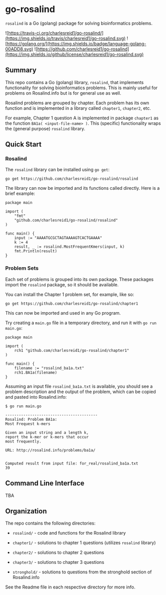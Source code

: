 # go-rosalind

`rosalind` is a Go (golang) package for solving bioinformatics problems.

![https://travis-ci.org/charlesreid1/go-rosalind/](https://img.shields.io/travis/charlesreid1/go-rosalind.svg)
![https://golang.org/](https://img.shields.io/badge/language-golang-00ADD8.svg)
![https://github.com/charlesreid1/go-rosalind](https://img.shields.io/github/license/charlesreid1/go-rosalind.svg)

## Summary

This repo contains a Go (golang) library, `rosalind`, that implements
functionality for solving bioinformatics problems. This is mainly
useful for problems on Rosalind.info but is for general use as well.

Rosalind problems are grouped by chapter. Each problem has its own 
function and is implemented in a library called `chapter1`, `chapter2`,
etc.

For example, Chapter 1 question A is implemented in package
`chapter1` as the function `BA1a( <input-file-name> )`. 
This (specific) functionality wraps the (general purpose)
`rosalind` library.

## Quick Start

### Rosalind

The `rosalind` library can be installed using `go get`:

```
go get https://github.com/charlesreid1/go-rosalind/rosalind
```

The library can now be imported and its functions called directly.
Here is a brief example:

```
package main

import (
    "fmt"
    "github.com/charlesreid1/go-rosalind/rosalind"
)

func main() {
    input := "AAAATGCGCTAGTAAAAGTCACTGAAAA"
    k := 4
    result, _ := rosalind.MostFrequentKmers(input, k)
    fmt.Println(result)
}
```

### Problem Sets

Each set of problems is grouped into its own package. These
packages import the `rosalind` package, so it should be
available.

You can install the Chapter 1 problem set, for example, like so:

```
go get https://github.com/charlesreid1/go-rosalind/chapter1
```

This can now be imported and used in any Go program. 

Try creating a `main.go` file in a temporary directory,
and run it with `go run main.go`:

```
package main

import (
    rch1 "github.com/charlesreid1/go-rosalind/chapter1"
)

func main() {
    filename := "rosalind_ba1a.txt"
    rch1.BA1a(filename)
}
```

Assuming an input file `rosalind_ba1a.txt` is available,
you should see a problem description and the output of
the problem, which can be copied and pasted into
Rosalind.info:

```
$ go run main.go

-----------------------------------------
Rosalind: Problem BA1a:
Most Frequest k-mers

Given an input string and a length k,
report the k-mer or k-mers that occur
most frequently.

URL: http://rosalind.info/problems/ba1a/


Computed result from input file: for_real/rosalind_ba1a.txt
39
```

## Command Line Interface

TBA

## Organization

The repo contains the following directories:

* `rosalind/` - code and functions for the Rosalind library

* `chapter1/` - solutions to chapter 1 questions (utilizes `rosalind` library)

* `chapter2/` - solutions to chapter 2 questions

* `chapter3/` - solutions to chapter 3 questions

* `stronghold/` - solutions to questions from the stronghold section of Rosalind.info

See the Readme file in each respective directory for more info.

